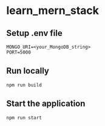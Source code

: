 # learn_mern_stack

## Setup .env file

```shell
MONGO_URI=<your_MongoDB_string>
PORT=5000
```

## Run locally

```shell
npm run build
```

## Start the application

```shell
npm run start
```
